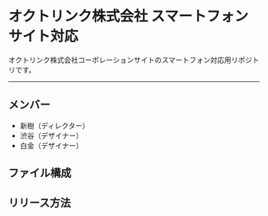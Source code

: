 # オクトリンク株式会社 スマートフォンサイト対応
オクトリンク株式会社コーポレーションサイトのスマートフォン対応用リポジトリです。


---

## メンバー
* 新樹（ディレクター）
* 渋谷（デザイナー）
* 白金（デザイナー）

## ファイル構成

## リリース方法
